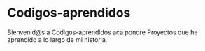 # Codigos-aprendidos

Bienvenid@s a Codigos-aprendidos aca pondre
Proyectos que he aprendido a lo largo de mi historia.


